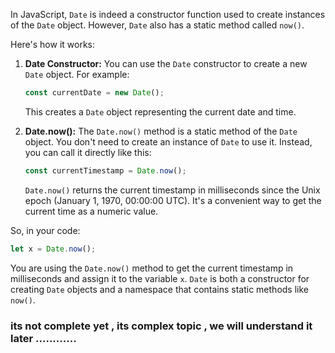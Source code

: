 In JavaScript, `Date` is indeed a constructor function used to create instances of the `Date` object. However, `Date` also has a static method called `now()`.

Here's how it works:

1. **Date Constructor:** You can use the `Date` constructor to create a new `Date` object. For example:

   ```javascript
   const currentDate = new Date();
   ```

   This creates a `Date` object representing the current date and time.

2. **Date.now():** The `Date.now()` method is a static method of the `Date` object. You don't need to create an instance of `Date` to use it. Instead, you can call it directly like this:

   ```javascript
   const currentTimestamp = Date.now();
   ```

   `Date.now()` returns the current timestamp in milliseconds since the Unix epoch (January 1, 1970, 00:00:00 UTC). It's a convenient way to get the current time as a numeric value.

So, in your code:

```javascript
let x = Date.now();
```

You are using the `Date.now()` method to get the current timestamp in milliseconds and assign it to the variable `x`. `Date` is both a constructor for creating `Date` objects and a namespace that contains static methods like `now()`.

### its not complete yet , its complex topic , we will understand it later ............